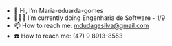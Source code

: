 - 👋 Hi, I’m Maria-eduarda-gomes
- 👩🏽‍🎓 I’m currently doing Engenharia de Software - 1/9
- 📫 How to reach me: mdudagesilva@gmail.com
- ☎️ How to reach me: (47) 9 8913-8553

<!---
maria-eduarda-gomes/maria-eduarda-gomes is a ✨ special ✨ repository because its `README.md` (this file) appears on your GitHub profile.
You can click the Preview link to take a look at your changes.
--->
